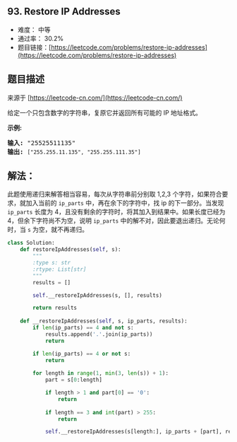 ## 93. Restore IP Addresses

- 难度： 中等
- 通过率： 30.2%
- 题目链接：[https://leetcode.com/problems/restore-ip-addresses](https://leetcode.com/problems/restore-ip-addresses)


## 题目描述

来源于 [https://leetcode-cn.com/](https://leetcode-cn.com/)

<p>给定一个只包含数字的字符串，复原它并返回所有可能的 IP 地址格式。</p>

<p><strong>示例:</strong></p>

<pre><strong>输入:</strong> &quot;25525511135&quot;
<strong>输出:</strong> <code>[&quot;255.255.11.135&quot;, &quot;255.255.111.35&quot;]</code></pre>


## 解法：

此题使用递归来解答相当容易，每次从字符串前分别取 1,2,3 个字符，如果符合要求，就加入当前的 `ip_parts` 中，再在余下的字符中，找 ip 的下一部分。当发现 `ip_parts` 长度为 4，且没有剩余的字符时，将其加入到结果中。如果长度已经为 4，但余下字符尚不为空，说明 `ip_parts` 中的解不对，因此要退出递归。无论何时，当 `s` 为空，就不再递归。

```python
class Solution:
    def restoreIpAddresses(self, s):
        """
        :type s: str
        :rtype: List[str]
        """
        results = []

        self.__restoreIpAddresses(s, [], results)

        return results
    
    def __restoreIpAddresses(self, s, ip_parts, results):
        if len(ip_parts) == 4 and not s:
            results.append('.'.join(ip_parts))
            return

        if len(ip_parts) == 4 or not s:
            return
        
        for length in range(1, min(3, len(s)) + 1):
            part = s[0:length]

            if length > 1 and part[0] == '0':
                return
            
            if length == 3 and int(part) > 255:
                return

            self.__restoreIpAddresses(s[length:], ip_parts + [part], results)
```